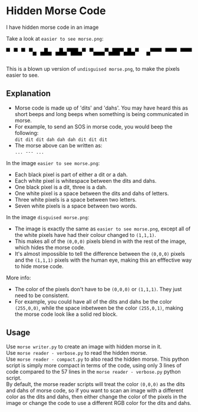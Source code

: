 # Hidden Morse Code
I have hidden morse code in an image  

Take a look at `easier to see morse.png`:  
<br>
![alt text](https://github.com/michael-gif/hidden-morse-code/blob/master/easier%20to%20see%20morse.png "Easier to see morse")

This is a blown up version of `undisguised morse.png`, to make the pixels easier to see.

## Explanation
- Morse code is made up of 'dits' and 'dahs'. You may have heard this as short beeps and long beeps when something is being communicated in morse.  
- For example, to send an SOS in morse code, you would beep the following:  
`dit dit dit dah dah dah dit dit dit  `  
- The morse above can be written as:  
`... --- ...`

In the image `easier to see morse.png`:
- Each black pixel is part of either a dit or a dah.
- Each white pixel is whitespace between the dits and dahs.
- One black pixel is a dit, three is a dah.
- One white pixel is a space between the dits and dahs of letters.
- Three white pixels is a space between two letters.
- Seven white pixels is a space between two words.

In the image `disguised morse.png`:
- The image is exactly the same as `easier to see morse.png`, except all of the white pixels have had their colour changed to `(1,1,1)`.
- This makes all of the `(0,0,0)` pixels blend in with the rest of the image, which hides the morse code.
- It's almost impossible to tell the difference between the `(0,0,0)` pixels and the `(1,1,1)` pixels with the human eye, making this an efffective way to hide morse code.

More info:
- The color of the pixels don't have to be `(0,0,0)` or `(1,1,1)`. They just need to be consistent.
- For example, you could have all of the dits and dahs be the color `(255,0,0)`, while the space inbetween be the color `(255,0,1)`, making the morse code look like a solid red block.

## Usage
Use `morse writer.py` to create an image with hidden morse in it.  
Use `morse reader - verbose.py` to read the hidden morse.  
Use `morse reader - compact.py` to also read the hidden morse. This python script is simply more compact in terms of the code, using only 3 lines of code compared to the 57 lines in the `morse reader - verbose.py` python script.  
By default, the morse reader scripts will treat the color `(0,0,0)` as the dits and dahs of morse code, so if you want to scan an image with a different color as the dits and dahs, then either change the color of the pixels in the image or change the code to use a different RGB color for the dits and dahs.
